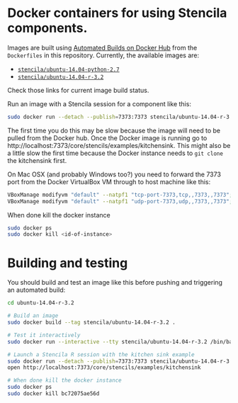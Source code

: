 # Docker containers for using Stencila components.

Images are built using [Automated Builds on Docker Hub](https://docs.docker.com/docker-hub/builds/) from the `Dockerfiles` in this repository. Currently, the available images are:

- [`stencila/ubuntu-14.04-python-2.7`](https://registry.hub.docker.com/u/stencila/ubuntu-14.04-python-2.7/)
- [`stencila/ubuntu-14.04-r-3.2`](https://registry.hub.docker.com/u/stencila/ubuntu-14.04-r-3.2/)

Check those links for current image build status. 

Run an image with a Stencila session for a component like this:

```sh
sudo docker run --detach --publish=7373:7373 stencila/ubuntu-14.04-r-3.2 stencila-r demo/stencils/kitchen-sink serve ...
```

The first time you do this may be slow because the image will need to be pulled from the Docker hub. Once the Docker image is running go to http://localhost:7373/core/stencils/examples/kitchensink. This might also be a little slow the first time because the Docker instance needs to `git clone` the kitchensink first.

On Mac OSX (and probably Windows too?) you need to forward the 7373 port from the Docker VirtualBox VM through to host machine like this:

```sh
VBoxManage modifyvm "default" --natpf1 "tcp-port-7373,tcp,,7373,,7373";
VBoxManage modifyvm "default" --natpf1 "udp-port-7373,udp,,7373,,7373";
```

When done kill the docker instance

```sh
sudo docker ps
sudo docker kill <id-of-instance>
```

# Building and testing

You should build and test an image like this before pushing and triggering an automated build:

```sh
cd ubuntu-14.04-r-3.2

# Build an image
sudo docker build --tag stencila/ubuntu-14.04-r-3.2 .

# Test it interactively
sudo docker run --interactive --tty stencila/ubuntu-14.04-r-3.2 /bin/bash

# Launch a Stencila R session with the kitchen sink example
sudo docker run --detach --publish=7373:7373 stencila/ubuntu-14.04-r-3.2 stencila-r core/stencils/examples/kitchensink serve ...
open http://localhost:7373/core/stencils/examples/kitchensink

# When done kill the docker instance
sudo docker ps
sudo docker kill bc72075ae56d
```

